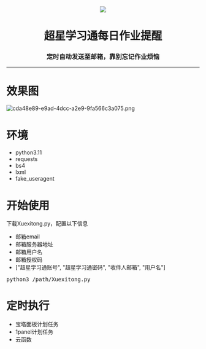 <div align="center"><img src="https://s2.loli.net/2023/05/09/mHMyNBOV9u71gb4.png"></div>
<div align="center"><h1>超星学习通每日作业提醒</h1><h3>定时自动发送至邮箱，靠别忘记作业烦恼</h3></div>
<hr />
<h1>效果图</h1>

![cda48e89-e9ad-4dcc-a2e9-9fa566c3a075.png](https://s2.loli.net/2023/05/09/8dAiaeKnPvtHsfg.png)
<h1>环境</h1>
<ul>
  <li>python3.11</li>
  <li>requests</li>
  <li>bs4</li>
  <li>lxml</li>
  <li>fake_useragent</li>
</ul>
<h1>开始使用</h1>
下载Xuexitong.py，配置以下信息
<ul>
  <li>邮箱email</li>
  <li>邮箱服务器地址</li>
  <li>邮箱用户名</li>
  <li>邮箱授权码</li>
  <li>["超星学习通账号", "超星学习通密码", "收件人邮箱", "用户名"]</li>
</ul>
<pre>python3 /path/Xuexitong.py</pre>
<h1>定时执行</h1>
<ul>
  <li>宝塔面板计划任务</li>
  <li>1panel计划任务</li>
  <li>云函数</li>
</ul>
